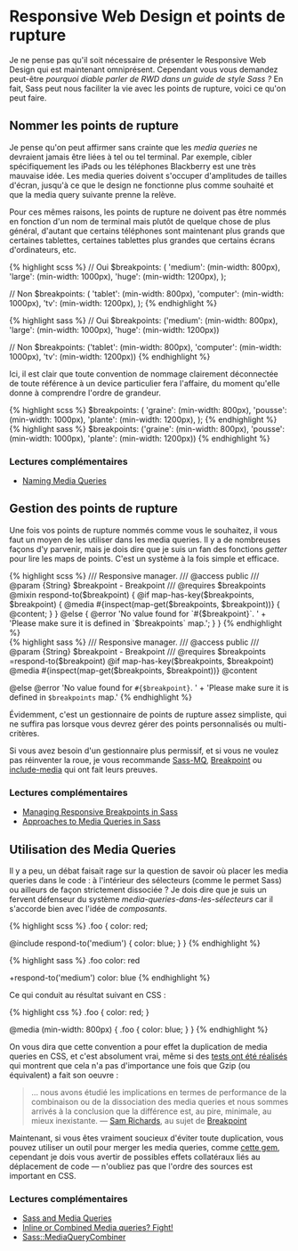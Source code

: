 
# Responsive Web Design et points de rupture

Je ne pense pas qu'il soit nécessaire de présenter le Responsive Web Design qui est maintenant omniprésent. Cependant vous vous demandez peut-être *pourquoi diable parler de RWD dans un guide de style Sass&nbsp;?* En fait, Sass peut nous faciliter la vie avec les points de rupture, voici ce qu'on peut faire.




## Nommer les points de rupture

Je pense qu'on peut affirmer sans crainte que les *media queries* ne devraient jamais être liées à tel ou tel terminal. Par exemple, cibler spécifiquement les iPads ou les téléphones Blackberry est une très mauvaise idée. Les media queries doivent s'occuper d'amplitudes de tailles d'écran, jusqu'à ce que le design ne fonctionne plus comme souhaité et que la media query suivante prenne la relève.

Pour ces mêmes raisons, les points de rupture ne doivent pas être nommés en fonction d'un nom de terminal mais plutôt de quelque chose de plus général, d'autant que certains téléphones sont maintenant plus grands que certaines tablettes, certaines tablettes plus grandes que certains écrans d'ordinateurs, etc.



<div class="code-block">
  <div class="code-block__wrapper" data-syntax="scss">
{% highlight scss %}
// Oui
$breakpoints: (
  'medium': (min-width: 800px),
  'large': (min-width: 1000px),
  'huge': (min-width: 1200px),
);

// Non
$breakpoints: (
  'tablet': (min-width: 800px),
  'computer': (min-width: 1000px),
  'tv': (min-width: 1200px),
);
{% endhighlight %}
  </div>
  <div class="code-block__wrapper" data-syntax="sass">
{% highlight sass %}
// Oui
$breakpoints: ('medium': (min-width: 800px), 'large': (min-width: 1000px), 'huge': (min-width: 1200px))

// Non
$breakpoints: ('tablet': (min-width: 800px), 'computer': (min-width: 1000px), 'tv': (min-width: 1200px))
{% endhighlight %}
  </div>
</div>

Ici, il est clair que toute convention de nommage clairement déconnectée de toute référence à un device particulier fera l'affaire, du moment qu'elle donne à comprendre l'ordre de grandeur.

<div class="code-block">
  <div class="code-block__wrapper" data-syntax="scss">
{% highlight scss %}
$breakpoints: (
  'graine': (min-width: 800px),
  'pousse': (min-width: 1000px),
  'plante': (min-width: 1200px),
);
{% endhighlight %}
  </div>
  <div class="code-block__wrapper" data-syntax="sass">
{% highlight sass %}
$breakpoints: ('graine': (min-width: 800px), 'pousse': (min-width: 1000px), 'plante': (min-width: 1200px))
{% endhighlight %}
  </div>
</div>




### Lectures complémentaires

* [Naming Media Queries](http://css-tricks.com/naming-media-queries/)






## Gestion des points de rupture

Une fois vos points de rupture nommés comme vous le souhaitez, il vous faut un moyen de les utiliser dans les media queries. Il y a de nombreuses façons d'y parvenir, mais je dois dire que je suis un fan des fonctions *getter* pour lire les maps de points. C'est un système à la fois simple et efficace.

<div class="code-block">
  <div class="code-block__wrapper" data-syntax="scss">
{% highlight scss %}
/// Responsive manager.
/// @access public
/// @param {String} $breakpoint - Breakpoint
/// @requires $breakpoints
@mixin respond-to($breakpoint) {
  @if map-has-key($breakpoints, $breakpoint) {
    @media #{inspect(map-get($breakpoints, $breakpoint))} {
      @content;
    }
  } @else {
    @error 'No value found for `#{$breakpoint}`. '
         + 'Please make sure it is defined in `$breakpoints` map.';
  }
}
{% endhighlight %}
  </div>
  <div class="code-block__wrapper" data-syntax="sass">
{% highlight sass %}
/// Responsive manager.
/// @access public
/// @param {String} $breakpoint - Breakpoint
/// @requires $breakpoints
=respond-to($breakpoint)
  @if map-has-key($breakpoints, $breakpoint)
    @media #{inspect(map-get($breakpoints, $breakpoint))}
      @content

  @else
    @error 'No value found for `#{$breakpoint}`. '
         + 'Please make sure it is defined in `$breakpoints` map.'
{% endhighlight %}
  </div>
</div>

<div class="note">
  <p>Évidemment, c'est un gestionnaire de points de rupture assez simpliste, qui ne suffira pas lorsque vous devrez gérer des points personnalisés ou multi-critères.</p>
  <p>Si vous avez besoin d'un gestionnaire plus permissif, et si vous ne voulez pas réinventer la roue, je vous recommande <a href="https://github.com/sass-mq/sass-mq">Sass-MQ</a>, <a href="http://breakpoint-sass.com/">Breakpoint</a> ou <a href="https://github.com/eduardoboucas/include-media">include-media</a> qui ont fait leurs preuves.</p>
</div>



### Lectures complémentaires

* [Managing Responsive Breakpoints in Sass](http://www.sitepoint.com/managing-responsive-breakpoints-sass/)
* [Approaches to Media Queries in Sass](http://css-tricks.com/approaches-media-queries-sass/)






## Utilisation des Media Queries

Il y a peu, un débat faisait rage sur la question de savoir où placer les media queries dans le code&nbsp;: à l'intérieur des sélecteurs (comme le permet Sass) ou ailleurs de façon strictement dissociée&nbsp;? Je dois dire que je suis un fervent défenseur du système *media-queries-dans-les-sélecteurs* car il s'accorde bien avec l'idée de *composants*.



<div class="code-block">
  <div class="code-block__wrapper" data-syntax="scss">
{% highlight scss %}
.foo {
  color: red;

  @include respond-to('medium') {
    color: blue;
  }
}
{% endhighlight %}
  </div>
  <div class="code-block__wrapper" data-syntax="sass">
{% highlight sass %}
.foo
  color: red

  +respond-to('medium')
    color: blue
{% endhighlight %}
  </div>
</div>

Ce qui conduit au résultat suivant en CSS&nbsp;:

<div>
{% highlight css %}
.foo {
  color: red;
}

@media (min-width: 800px) {
  .foo {
    color: blue;
  }
}
{% endhighlight %}
</div>

On vous dira que cette convention a pour effet la duplication de media queries en CSS, et c'est absolument vrai, même si des [tests ont été réalisés](http://sasscast.tumblr.com/post/38673939456/sass-and-media-queries) qui montrent que cela n'a pas d'importance une fois que Gzip (ou équivalent) a fait son oeuvre&nbsp;:


> … nous avons étudié les implications en termes de performance de la combinaison ou de la dissociation des media queries et nous sommes arrivés à la conclusion que la différence est, au pire, minimale, au mieux inexistante.
> &mdash; [Sam Richards](https://twitter.com/snugug), au sujet de [Breakpoint](http://breakpoint-sass.com/)

Maintenant, si vous êtes vraiment soucieux d'éviter toute duplication, vous pouvez utiliser un outil pour merger les media queries, comme [cette gem](https://github.com/aaronjensen/sass-media_query_combiner), cependant je dois vous avertir de possibles effets collatéraux liés au déplacement de code —&nbsp;n'oubliez pas que l'ordre des sources est important en CSS.



### Lectures complémentaires

* [Sass and Media Queries](http://sasscast.tumblr.com/post/38673939456/sass-and-media-queries)
* [Inline or Combined Media queries? Fight!](http://benfrain.com/inline-or-combined-media-queries-in-sass-fight/)
* [Sass::MediaQueryCombiner](https://github.com/aaronjensen/sass-media_query_combiner)
